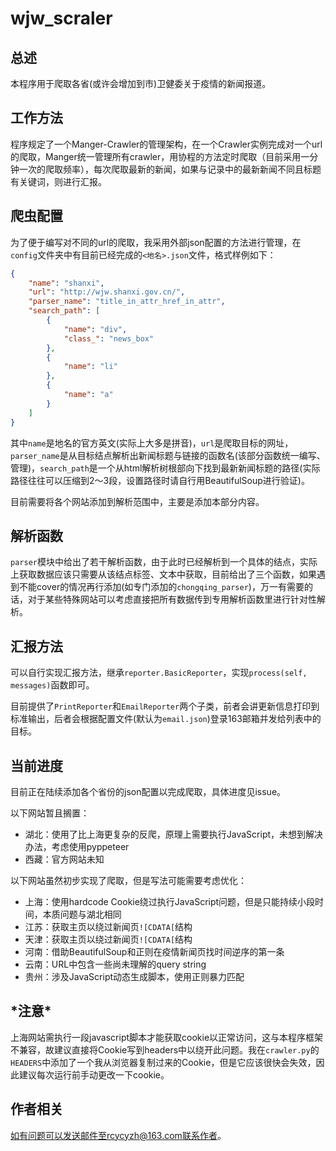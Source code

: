 # wjw_scraler

## 总述

本程序用于爬取各省(或许会增加到市)卫健委关于疫情的新闻报道。

## 工作方法

程序规定了一个Manger-Crawler的管理架构，在一个Crawler实例完成对一个url的爬取，Manger统一管理所有crawler，用协程的方法定时爬取（目前采用一分钟一次的爬取频率），每次爬取最新的新闻，如果与记录中的最新新闻不同且标题有关键词，则进行汇报。

## 爬虫配置

为了便于编写对不同的url的爬取，我采用外部json配置的方法进行管理，在`config`文件夹中有目前已经完成的`<地名>.json`文件，格式样例如下：

```json
{
    "name": "shanxi",
    "url": "http://wjw.shanxi.gov.cn/",
    "parser_name": "title_in_attr_href_in_attr",
    "search_path": [
        {
            "name": "div",
            "class_": "news_box"
        },
        {
            "name": "li"
        },
        {
            "name": "a"
        }
    ]
}
```

其中`name`是地名的官方英文(实际上大多是拼音)，`url`是爬取目标的网址，`parser_name`是从目标结点解析出新闻标题与链接的函数名(该部分函数统一编写、管理)，`search_path`是一个从html解析树根部向下找到最新新闻标题的路径(实际路径往往可以压缩到2～3段，设置路径时请自行用BeautifulSoup进行验证)。

目前需要将各个网站添加到解析范围中，主要是添加本部分内容。

## 解析函数

`parser`模块中给出了若干解析函数，由于此时已经解析到一个具体的结点，实际上获取数据应该只需要从该结点标签、文本中获取，目前给出了三个函数，如果遇到不能cover的情况再行添加(如专门添加的`chongqing_parser`)，万一有需要的话，对于某些特殊网站可以考虑直接把所有数据传到专用解析函数里进行针对性解析。

## 汇报方法

可以自行实现汇报方法，继承`reporter.BasicReporter`，实现`process(self, messages)`函数即可。

目前提供了`PrintReporter`和`EmailReporter`两个子类，前者会讲更新信息打印到标准输出，后者会根据配置文件(默认为`email.json`)登录163邮箱并发给列表中的目标。

## 当前进度

目前正在陆续添加各个省份的json配置以完成爬取，具体进度见issue。

以下网站暂且搁置：

- 湖北：使用了比上海更复杂的反爬，原理上需要执行JavaScript，未想到解决办法，考虑使用pyppeteer
- 西藏：官方网站未知

以下网站虽然初步实现了爬取，但是写法可能需要考虑优化：

- 上海：使用hardcode Cookie绕过执行JavaScript问题，但是只能持续小段时间，本质问题与湖北相同
- 江苏：获取主页以绕过新闻页`![CDATA[`结构
- 天津：获取主页以绕过新闻页`![CDATA[`结构
- 河南：借助BeautifulSoup和正则在疫情新闻页找时间逆序的第一条
- 云南：URL中包含一些尚未理解的query string
-  贵州：涉及JavaScript动态生成脚本，使用正则暴力匹配

## \*注意\*

上海网站需执行一段javascript脚本才能获取cookie以正常访问，这与本程序框架不兼容，故建议直接将Cookie写到headers中以绕开此问题。我在`crawler.py`的`HEADERS`中添加了一个我从浏览器复制过来的Cookie，但是它应该很快会失效，因此建议每次运行前手动更改一下cookie。

## 作者相关

如有问题可以发送邮件至rcycyzh@163.com联系作者。